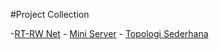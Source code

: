 #Project Collection


-[RT-RW Net](https://sumarna14.github.io/List/RT-RW.net/)
	- [Mini Server](https://sumarna14.github.io/List/RT-RW.net/Mini-Server)
	- [Topologi Sederhana](https://sumarna14.github.io/List/RT-RW.net/Topologi-Sederhana)
